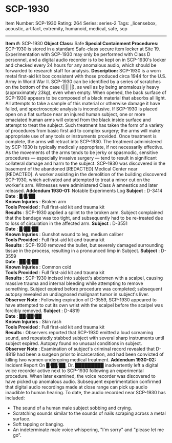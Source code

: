 # SCP-1930
Item Number: SCP-1930
Rating: 264
Series: series-2
Tags: _licensebox, acoustic, artifact, extremity, humanoid, medical, safe, scp

---

**Item #:** SCP-1930
**Object Class:** Safe
**Special Containment Procedures:** SCP-1930 is stored in a standard Safe-class secure item locker at Site 19. Experimentation with SCP-1930 may only be performed with Class D personnel, and a digital audio recorder is to be kept on in SCP-1930's locker and checked every 24 hours for any anomalous audio, which should be forwarded to research staff for analysis.
**Description:** SCP-1930 is a worn metal first-aid kit box consistent with those produced circa 1944 for the U.S. Army in World War II. SCP-1930 can be identified by a series of scratches on the bottom of the case (|||| ||), as well as by being anomalously heavy (approximately 23kg), even when empty. When opened, the back surface of SCP-1930 appears to be composed of a black material that absorbs all light. All attempts to take a sample of this material or otherwise damage it have failed, and spectroscopic analysis is inconclusive.
If SCP-1930 is placed open on a flat surface near an injured human subject, one or more emaciated human arms will extend from the black inside surface and attempt to treat the subject. Such treatment has taken the form of a variety of procedures from basic first aid to complex surgery; the arms will make appropriate use of any tools or instruments provided. Once treatment is complete, the arms will retract into SCP-1930. The treatment administered by SCP-1930 is typically medically appropriate, if not necessarily effective. As the movements of the arms tends to be jerky or spasmodic, sensitive procedures — especially invasive surgery — tend to result in significant collateral damage and harm to the subject.
SCP-1930 was discovered in the basement of the abandoned [REDACTED] Medical Center near [REDACTED]. A worker assisting in the demolition of the building discovered SCP-1930, which activated and attempted to treat a minor cut on the worker's arm. Witnesses were administered Class A amnestics and later released.
**Addendum 1930-01:** Notable Experiments Log
**Subject** : D-3414  
**Date** : █/█/██  
**Known Injuries** : Broken arm  
**Tools Provided** : Full first-aid kit and trauma kit  
**Results** : SCP-1930 applied a splint to the broken arm. Subject complained that the bandage was too tight, and subsequently had to be re-treated due to loss of circulation in the affected arm.
**Subject** : D-3551  
**Date** : █/██/██  
**Known Injuries** : Gunshot wound to leg, medium caliber  
**Tools Provided** : Full first-aid kit and trauma kit  
**Results** : SCP-1930 removed the bullet, but severely damaged surrounding tissue in the process, resulting in a pronounced limp in Subject.
**Subject** : D-3559  
**Date** : ██/█/██  
**Known Injuries** : Common cold  
**Tools Provided** : Full first-aid kit and trauma kit  
**Results** : SCP-1930 incised into subject's abdomen with a scalpel, causing massive trauma and internal bleeding while attempting to remove something. Subject expired before procedure was completed; subsequent autopsy revealed an undiagnosed malignant tumor in subject's liver.  
**Observer Note** : Following expiration of D-3559, SCP-1930 appeared to have attempted to cut its own wrist with the scalpel before the scalpel was forcibly removed.
**Subject** : D-4819  
**Date** : ██/██/██  
**Known Injuries** : Skin rash  
**Tools Provided** : Full first-aid kit and trauma kit  
**Results** : Observers reported that SCP-1930 emitted a loud screaming sound, and repeatedly stabbed subject with several sharp instruments until subject expired. Autopsy found no unusual conditions in subject.  
**Observer Note** : Examination of subject's criminal record revealed that D-4819 had been a surgeon prior to incarceration, and had been convicted of killing two women undergoing medical treatment.
**Addendum 1930-02:** Incident Report
On █/██/██, Dr. █████████ inadvertently left a digital voice recorder active next to SCP-1930 following an experimental procedure. When later examined, the voice recorder was discovered to have picked up anomalous audio. Subsequent experimentation confirmed that digital audio recordings made at close range can pick up audio inaudible to human hearing.
To date, the audio recorded near SCP-1930 has included:
  * The sound of a human male subject sobbing and crying.
  * Scratching sounds similar to the sounds of nails scraping across a metal surface.
  * Soft tapping or banging.
  * An indeterminate male voice whispering, "I'm sorry" and "please let me go".